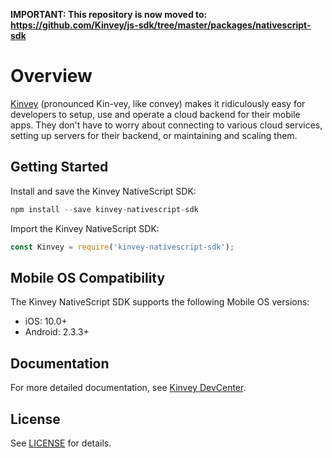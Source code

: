 **IMPORTANT: This repository is now moved to: https://github.com/Kinvey/js-sdk/tree/master/packages/nativescript-sdk**

# Overview

[Kinvey](http://www.kinvey.com) (pronounced Kin-vey, like convey) makes it ridiculously easy for developers to setup, use and operate a cloud backend for their mobile apps. They don't have to worry about connecting to various cloud services, setting up servers for their backend, or maintaining and scaling them.

## Getting Started

Install and save the Kinvey NativeScript SDK:

```javascript
npm install --save kinvey-nativescript-sdk
```

Import the Kinvey NativeScript SDK:

```javascript
const Kinvey = require('kinvey-nativescript-sdk');
```

## Mobile OS Compatibility

The Kinvey NativeScript SDK supports the following Mobile OS versions:

- iOS: 10.0+
- Android: 2.3.3+

## Documentation

For more detailed documentation, see [Kinvey DevCenter](https://devcenter.kinvey.com/nativescript).

## License

See [LICENSE](LICENSE) for details.
